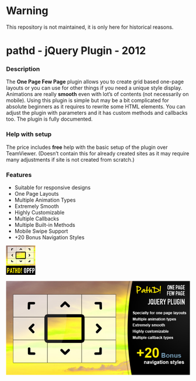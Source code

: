 # Warning

This repository is not maintained, it is only here for historical reasons.

# pathd - jQuery Plugin - 2012

<h3 id="item-description__description">Description</h3>
The <strong>One Page Few Page</strong> plugin allows you to create grid based one-page layouts or you can use for other things if you need a unique style display. Animations are really <strong>smooth</strong> even with lot&#8217;s of contents (not necessarily on mobile). Using this plugin is simple but may be a bit complicated for absolute beginners as it requires to rewrite some HTML elements. You can adjust the plugin with parameters and it has custom methods and callbacks too. The plugin is fully documented.

<h3 id="item-description__help-with-setup">Help with setup</h3>
The price includes <strong>free</strong> help with the basic setup of the plugin over TeamViewer. (Doesn&#8217;t contain this for already created sites as it may require many adjustments if site is not created from scratch.)

<h3 id="item-description__features">Features</h3>
<ul>
<li>Suitable for responsive designs</li>
<li>One Page Layouts</li>
<li>Multiple Animation Types</li>
<li>Extremely Smooth</li>
<li>Highly Customizable</li>
<li>Multiple Callbacks</li>
<li>Multiple Built-in Methods</li>
<li>Mobile Swipe Support</li>
<li>+20 Bonus Navigation Styles</li>
</ul>


![mini.png](mini.png)

![Cover.jpg](Cover.jpg)